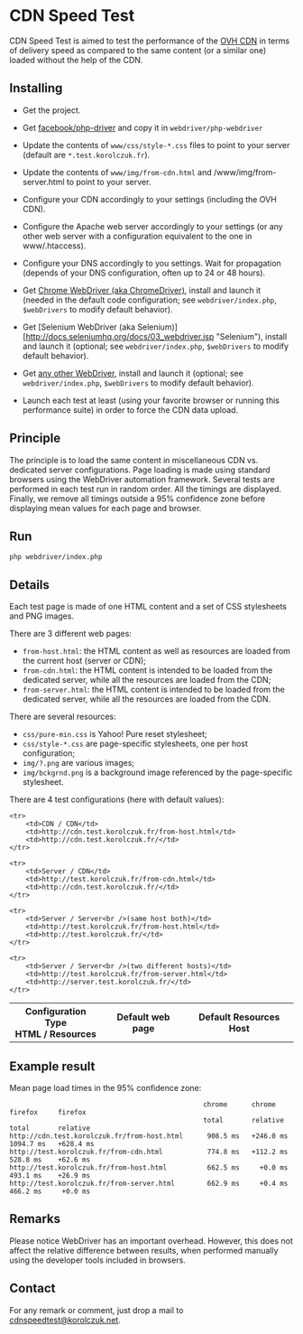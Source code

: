 CDN Speed Test
==============

CDN Speed Test is aimed to test the performance of the [OVH CDN](https://www.ovh.com/fr/cdn/ "OVH Content Delivery
Network") in terms of delivery speed as compared to the same content (or a similar one) loaded without the help of the
CDN.

Installing
----------

- Get the project.

- Get [facebook/php-driver](https://github.com/facebook/php-webdriver "php-webdriver") and copy it in
  `webdriver/php-webdriver`

- Update the contents of `www/css/style-*.css` files to point to your server (default are `*.test.korolczuk.fr`).

- Update the contents of `www/img/from-cdn.html` and /www/img/from-server.html to point to your server.

- Configure your CDN accordingly to your settings (including the OVH CDN).

- Configure the Apache web server accordingly to your settings (or any other web server with a configuration
  equivalent to the one in www/.htaccess).

- Configure your DNS accordingly to you settings. Wait for propagation (depends of your DNS configuration, often
  up to 24 or 48 hours).

- Get [Chrome WebDriver (aka ChromeDriver)](https://code.google.com/p/chromedriver/ "Chrome WebDriver"), install and
  launch it (needed in the default code configuration; see `webdriver/index.php`, `$webDrivers` to modify default
  behavior).

- Get [Selenium WebDriver (aka Selenium)][http://docs.seleniumhq.org/docs/03_webdriver.jsp "Selenium"), install and
  launch it (optional; see `webdriver/index.php`, `$webDrivers` to modify default behavior).

- Get [any other WebDriver](https://code.google.com/p/selenium/w/list?q=label:WebDriver "Selenium WebDrivers"), install
  and launch it (optional; see `webdriver/index.php`, `$webDrivers` to modify default behavior).

- Launch each test at least (using your favorite browser or running this performance suite) in order to force the CDN
  data upload.

Principle
---------

The principle is to load the same content in miscellaneous CDN vs. dedicated server configurations. Page loading is made
using standard browsers using the WebDriver automation framework. Several tests are performed in each test run in random
order. All the timings are displayed. Finally, we remove all timings outside a 95% confidence zone before displaying
mean values for each page and browser.

Run
---

    php webdriver/index.php

Details
-------

Each test page is made of one HTML content and a set of CSS stylesheets and PNG images.

There are 3 different web pages:

- `from-host.html`: the HTML content as well as resources are loaded from the current host (server or CDN);
- `from-cdn.html`: the HTML content is intended to be loaded from the dedicated server, while all the resources are
  loaded from the CDN;
- `from-server.html`: the HTML content is intended to be loaded from the dedicated server, while all the resources are
  loaded from the CDN.

There are several resources:

- `css/pure-min.css` is Yahoo! Pure reset stylesheet;
- `css/style-*.css` are page-specific stylesheets, one per host configuration;
- `img/?.png` are various images;
- `img/bckgrnd.png` is a background image referenced by the page-specific stylesheet.

There are 4 test configurations (here with default values):

<table>
    <tr>
        <th>Configuration Type<br />HTML / Resources</td>
        <th>Default web page</td>
        <th>Default Resources Host</td>
    </tr>

    <tr>
        <td>CDN / CDN</td>
        <td>http://cdn.test.korolczuk.fr/from-host.html</td>
        <td>http://cdn.test.korolczuk.fr/</td>
    </tr>

    <tr>
        <td>Server / CDN</td>
        <td>http://test.korolczuk.fr/from-cdn.html</td>
        <td>http://cdn.test.korolczuk.fr/</td>
    </tr>

    <tr>
        <td>Server / Server<br />(same host both)</td>
        <td>http://test.korolczuk.fr/from-host.html</td>
        <td>http://test.korolczuk.fr/</td>
    </tr>

    <tr>
        <td>Server / Server<br />(two different hosts)</td>
        <td>http://test.korolczuk.fr/from-server.html</td>
        <td>http://server.test.korolczuk.fr/</td>
    </tr>
</table>


Example result
--------------

Mean page load times in the 95% confidence zone:

                                                    chrome      chrome      firefox     firefox
                                                    total       relative    total       relative
    http://cdn.test.korolczuk.fr/from-host.html      908.5 ms   +246.0 ms   1094.7 ms   +628.4 ms
    http://test.korolczuk.fr/from-cdn.html           774.8 ms   +112.2 ms    528.8 ms    +62.6 ms
    http://test.korolczuk.fr/from-host.html          662.5 ms     +0.0 ms    493.1 ms    +26.9 ms
    http://test.korolczuk.fr/from-server.html        662.9 ms     +0.4 ms    466.2 ms     +0.0 ms


Remarks
-------

Please notice WebDriver has an important overhead. However, this does not affect the relative difference between
results, when performed manually using the developer tools included in browsers.


Contact
-------

For any remark or comment, just drop a mail to cdnspeedtest@korolczuk.net.